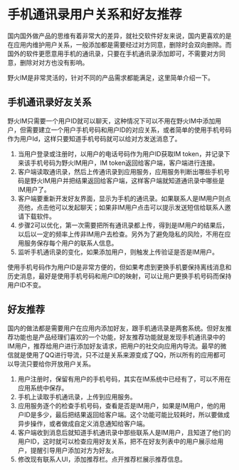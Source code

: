 # 手机通讯录用户关系和好友推荐
国内国外做产品的思维有着非常大的差异，就社交软件好友来说，国内更喜欢的是在应用内维护用户关系，一般添加都是需要经过对方同意，删除时会双向删除。而国外的软件更愿意用手机的通讯录，只要在手机通讯录添加即可，不需要对方同意，删除对对方也没有影响。

野火IM是非常灵活的，针对不同的产品需求都能满足，这里简单介绍一下。

## 手机通讯录好友关系
野火IM只需要一个用户ID就可以聊天，这种情况下可以不用在野火IM中添加用户，但需要建立一个用户手机号码和用户ID的对应关系，或者简单的使用手机号码作为用户Id，这样只要知道手机号码就可以给对方发送消息了。

1. 当用户登录或注册时，以用户的电话号码作为用户ID获取IM token，并记录下来该手机号码为野火IM用户，IM token返回给客户端，客户端进行连接。
2. 客户端读取通讯录，然后上传通讯录到应用服务，应用服务判断出哪些手机号码是野火IM用户并把结果返回给客户端，这样客户端就知道通讯录中哪些是IM用户了。
3. 客户端要重新开发好友界面，显示为手机的通讯录。如果联系人是IM用户则点亮他，点击他可以发起聊天；如果非IM用户点击可以提示发送短信给联系人邀请下载软件。
4. 步骤2可以优化，第一次需要把所有通讯录都上传，得到是IM用户的结果后，以后以一定的频率上传非IM用户去检查。另外为了避免隐私的风险，不用在应用服务保存每个用户的联系人信息。
5. 监听手机通讯录的变化，如果添加用户，则触发上传验证是否是IM用户。

使用手机号码作为用户ID是非常方便的，但如果考虑到更换手机要保持离线消息和历史消息，最好是使用手机号码和用户ID的映射，可以让用户更换手机号码而保持用户ID不变。

## 好友推荐
国内的做法都是需要用户在应用内添加好友，跟手机通讯录是两套系统。但好友推荐功能也是产品经理们喜欢的一个功能，好友推荐功能就是发现手机通讯录中的IM用户，推荐给用户进行添加好友请求，把用户的社交向应用内导流。最早的微信就是使用了QQ进行导流，只不过是关系来源变成了QQ，所以所有的应用都可以导流只要给你开放用户关系。

1. 用户注册时，保留有用户的手机号码，其实在IM系统中已经有了，可以不用在应用系统中保存。
2. 手机上读取手机通讯录，上传到应用服务。
3. 应用服务逐个的检查手机号码，查看是否是IM用户，如果是IM用户，他的用户ID是多少，最后把结果返回给客户端。这个功能可能比较耗时，所以要做成异步操作，或者做成自定义消息通知给客户端。
4. 客户端收到消息后就知道手机通讯录中那些联系人是IM用户，且知道了他们的用户ID，这时就可以检查应用好友关系，把不在好友列表中的用户展示给用户，提醒引导用户添加对方为好友。
5. 修改现有联系人UI，添加推荐栏。点开推荐栏展示推荐信息。
